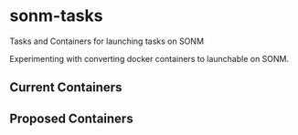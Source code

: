 # sonm-tasks
Tasks and Containers for launching tasks on SONM

Experimenting with converting docker containers to launchable on SONM.

## Current Containers

## Proposed Containers
